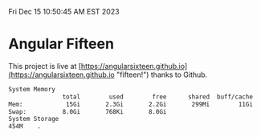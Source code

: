 Fri Dec 15 10:50:45 AM EST 2023

# Angular Fifteen


This project is live at [https://angularsixteen.github.io](https://angularsixteen.github.io "fifteen!") thanks to Github.

```bash
System Memory
               total        used        free      shared  buff/cache   available
Mem:            15Gi       2.3Gi       2.2Gi       299Mi        11Gi        12Gi
Swap:          8.0Gi       768Ki       8.0Gi
System Storage
454M	.
```
```bash
